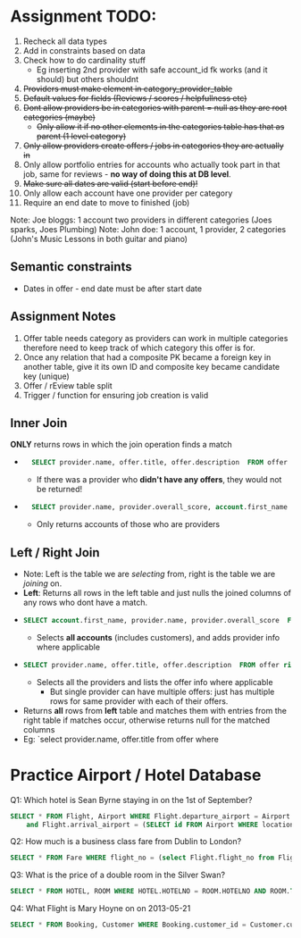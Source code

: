 # Assignment TODO:
1. Recheck all data types
2. Add in constraints based on data
3. Check how to do cardinality stuff
    - Eg inserting 2nd provider with safe account_id fk works (and it should) but others shouldnt
4. ~~Providers must make element in category_provider_table~~
5. ~~Default values for fields (Reviews / scores / helpfullness etc)~~
6. ~~Dont allow providers be in categories with parent = null as they are root categories (maybe)~~
    - ~~Only allow it if no other elements in the categories table has that as parent (1 level category)~~
7. ~~Only allow providers create offers / jobs in categories they are actually in~~
8. Only allow portfolio entries for accounts who actually took part in that job, same for reviews - **no way of doing this at DB level**.
9. ~~Make sure all dates are valid (start before end)!~~
10. Only allow each account have one provider per category 
11. Require an end date to move to finished (job)

Note: Joe bloggs: 1 account two providers in different categories (Joes sparks, Joes Plumbing)
Note: John doe: 1 account, 1 provider, 2 categories (John's Music Lessons in both guitar and piano)

## Semantic constraints
- Dates in offer - end date must be after start date


## Assignment Notes
1. Offer table needs category as providers can work in multiple categories therefore need to keep track of which category this offer is for.
2. Once any relation that had a composite PK became a foreign key in another table, give it its own ID and composite key became candidate key (unique)
3. Offer / rEview table split
4. Trigger / function for ensuring job creation is valid



## Inner Join
**ONLY** returns rows in which the join operation finds a match
- ```sql
    SELECT provider.name, offer.title, offer.description  FROM offer inner join provider on offer.fk_provider=provider.id;
    ```
    - If there was a provider who **didn't have any offers**, they would not be returned!

- ```sql
    SELECT provider.name, provider.overall_score, account.first_name  FROM account inner join provider on account.id=provider.fk_account;
    ```
    - Only returns accounts of those who are providers


## Left / Right Join
- Note: Left is the table we are *selecting* from, right is the table we are *joining* on.
- **Left**: Returns all rows in the left table and just nulls the joined columns of any rows who dont have a match.
-   ```sql
    SELECT account.first_name, provider.name, provider.overall_score  FROM account left join provider on account.id=provider.fk_account;
    ```
    - Selects **all accounts** (includes customers), and adds provider info where applicable
-   ```sql
    SELECT provider.name, offer.title, offer.description  FROM offer right join provider on offer.fk_provider=provider.id;
    ```
    - Selects all the providers and lists the offer info where applicable
        - But single provider can have multiple offers: just has multiple rows for same provider with each of their offers.
- Returns **all** rows from **left** table and matches them with entries from the right table if matches occur, otherwise returns null for the matched columns
- Eg: `select provider.name, offer.title from offer where


# Practice Airport / Hotel Database
Q1: Which hotel is Sean Byrne staying in on the 1st of September?
```SQL 
SELECT * FROM Flight, Airport WHERE Flight.departure_airport = Airport.id and Airport.location = "Dublin" 
    and Flight.arrival_airport = (SELECT id FROM Airport WHERE location = "Heathrow")
```

Q2: How much is a business class fare from Dublin to London?
```SQL
SELECT * FROM Fare WHERE flight_no = (select Flight.flight_no from Flight, Airport where Flight.departure_airport = Airport.id and Airport.location = "Dublin" and Flight.arrival_airport = (SELECT id FROM Airport WHERE location = "Heathrow")) AND seat_class = "b"
```

Q3: What is the price of a double room in the Silver Swan?
```sql
SELECT * FROM HOTEL, ROOM WHERE HOTEL.HOTELNO = ROOM.HOTELNO AND ROOM.TYPE = "Double" AND HOTEL.HOTELNAME="Silver Swan"
```

Q4: What Flight is Mary Hoyne on on 2013-05-21
```sql
SELECT * FROM Booking, Customer WHERE Booking.customer_id = Customer.customer_id and Customer.customer_name = "Mary Hoyne" and Booking.departure_date = "2013-05-21"
```